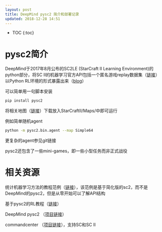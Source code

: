 ```yaml
---
layout: post
title: DeepMind pysc2 简介和部署记录
updated: 2018-12-28 14:51
---
```


* TOC
{:toc}

# pysc2简介
DeepMind于2017年8月公布的SC2LE (StarCraft II Learning Environment)的python部分，将SC II的机器学习官方API包括一个匿名游戏replay数据集（[链接](https://github.com/Blizzard/s2client-proto)）以Python RL环境的形式暴露出来（[blog](https://github.com/Blizzard/s2client-proto)）

可以简单用一句脚本安装

```bash
pip install pysc2
```

将相关地图（[链接](https://github.com/Blizzard/s2client-proto)）下载放入StarCraftII/Maps/中即可运行

例如简单随机agent

```bash
python -m pysc2.bin.agent --map Simple64
```

更复杂的agent参见git链接

pysc2还包含了一些mini-games，即一些小型任务而非正式战役

# 相关资源

统计机器学习方法的教程范例（[链接](https://pythonprogramming.net/starcraft-ii-ai-python-sc2-tutorial/)），该范例是基于简化版的sc2，而不是DeepMind的pysc2，但是从零开始可以了解API结构

基于pysc2的RL教程（[链接](https://chatbotslife.com/building-a-basic-pysc2-agent-b109cde1477c)）

DeepMind pysc2 （[项目链接](https://github.com/deepmind/pysc2)）

commandcenter （[项目链接](https://github.com/davechurchill/commandcenter)），支持SC和SC II